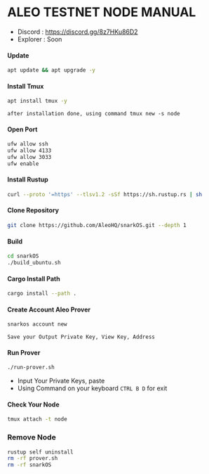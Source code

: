 # ALEO TESTNET NODE MANUAL

 * Discord : https://discord.gg/8z7HKu86D2
 * Explorer : Soon
#### Update
```bash
apt update && apt upgrade -y
```
#### Install Tmux
```bash
apt install tmux -y
```
``after installation done, using command tmux new -s node``

#### Open Port
```bash
ufw allow ssh
ufw allow 4133
ufw allow 3033
ufw enable
```

#### Install Rustup
```bash
curl --proto '=https' --tlsv1.2 -sSf https://sh.rustup.rs | sh
```

#### Clone Repository
```bash
git clone https://github.com/AleoHQ/snarkOS.git --depth 1
```

#### Build
```bash
cd snarkOS
./build_ubuntu.sh
```

#### Cargo Install Path
```bash
cargo install --path .
```

#### Create Account Aleo Prover
```bash
snarkos account new
```
``Save your Output Private Key, View Key, Address``

#### Run Prover
```bash
./run-prover.sh
```
 * Input Your Private Keys, paste
 * Using Command on your keyboard ``CTRL B D`` for exit
 
 #### Check Your Node
 ```bash
 tmux attach -t node
 ```
 
### Remove Node
```bash
rustup self uninstall
rm -rf prover.sh
rm -rf snarkOS
```
